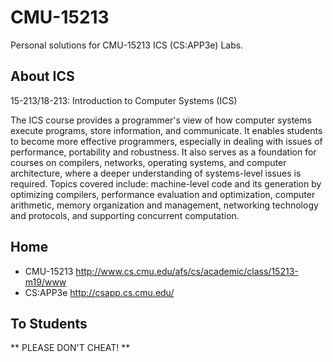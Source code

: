 # CMU-15213
Personal solutions for CMU-15213 ICS (CS:APP3e) Labs.

## About ICS
15-213/18-213: Introduction to Computer Systems (ICS)

The ICS course provides a programmer's view of how computer systems execute programs, store information, and communicate. It enables students to become more effective programmers, especially in dealing with issues of performance, portability and robustness. It also serves as a foundation for courses on compilers, networks, operating systems, and computer architecture, where a deeper understanding of systems-level issues is required. Topics covered include: machine-level code and its generation by optimizing compilers, performance evaluation and optimization, computer arithmetic, memory organization and management, networking technology and protocols, and supporting concurrent computation.

## Home
- CMU-15213 http://www.cs.cmu.edu/afs/cs/academic/class/15213-m19/www
- CS:APP3e http://csapp.cs.cmu.edu/

## To Students
** PLEASE DON'T CHEAT! **

